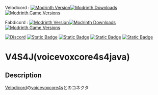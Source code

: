 Velodicord : [![Modrinth Version](https://img.shields.io/modrinth/v/FVtm4KDD?logo=modrinth&color=1bd768)![Modrinth Downloads](https://img.shields.io/modrinth/dt/FVtm4KDD?logo=modrinth&color=1bd768)![Modrinth Game Versions](https://img.shields.io/modrinth/game-versions/FVtm4KDD?logo=modrinth&color=1bd768)](https://modrinth.com/plugin/velodicord)

Fabdicord : [![Modrinth Version](https://img.shields.io/modrinth/v/JLjSjB3e?logo=modrinth&color=1bd768)![Modrinth Downloads](https://img.shields.io/modrinth/dt/JLjSjB3e?logo=modrinth&color=1bd768)![Modrinth Game Versions](https://img.shields.io/modrinth/game-versions/JLjSjB3e?logo=modrinth&color=1bd768)](https://modrinth.com/mod/fabdicord)

[![Discord](https://img.shields.io/discord/1241236305741090836?logo=discord&color=5765f2)](https://discord.gg/352Cdy8MjV)
[![Static Badge](https://img.shields.io/badge/litlink-Nekozuki0509-9594f9)](https://lit.link/nekozuki0509)
[![Static Badge](https://img.shields.io/badge/github-Velodicord-blue?logo=github)](https://github.com/Nekozuki0509/Velodicord)
[![Static Badge](https://img.shields.io/badge/github-Fabdicord-blue?logo=github)](https://github.com/Nekozuki0509/Fabdicord)
[![Static Badge](https://img.shields.io/badge/github-voicevoxcore4s-blue?logo=github)](https://github.com/windymelt/voicevoxcore4s)

# V4S4J(voicevoxcore4s4java)
## Description
[Velodicord](https://modrinth.com/project/velodicord)の[voicevoxcore4s](https://github.com/windymelt/voicevoxcore4s)とのコネクタ
